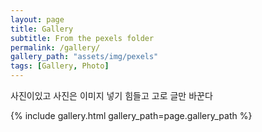 ```yaml
---
layout: page
title: Gallery
subtitle: From the pexels folder
permalink: /gallery/
gallery_path: "assets/img/pexels"
tags: [Gallery, Photo]
---
```


사진이있고 사진은 이미지 넣기 힘들고 고로 글만 바꾼다 


{% include gallery.html gallery_path=page.gallery_path %}

